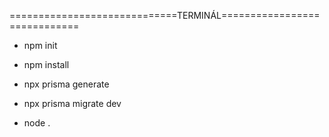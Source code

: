 =============================TERMINÁL=============================

- npm init

- npm install

- npx prisma generate

- npx prisma migrate dev

- node .